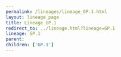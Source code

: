 ```yaml
---
permalink: /lineages/lineage_GP.1.html
layout: lineage_page
title: Lineage GP.1
redirect_to: ../lineage.html?lineage=GP.1
lineage: GP.1
parent: 
children: ['GP.1']
---
```

